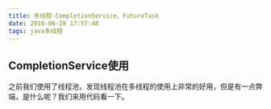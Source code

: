 ```yaml
---
title: 多线程-CompletionService、FutureTask
date: 2018-06-28 17:57:48
tags: java多线程
---
```


## CompletionService使用 ##
之前我们使用了线程池，发现线程池在多线程的使用上非常的好用，但是有一点弊端，是什么呢？我们来用代码看一下。



